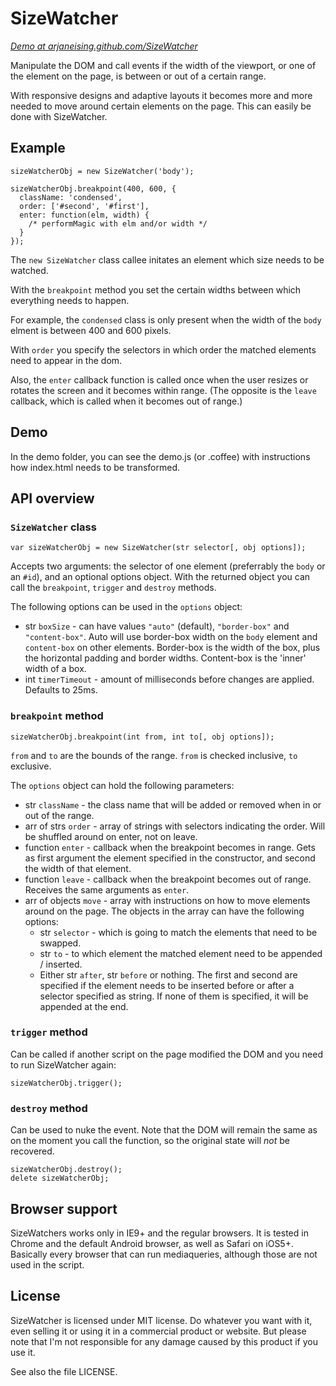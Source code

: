 # SizeWatcher

*[Demo at arjaneising.github.com/SizeWatcher](http://arjaneising.github.com/SizeWatcher)*

Manipulate the DOM and call events if the width of the viewport, or one of the element on the page, is between or out of a certain range.

With responsive designs and adaptive layouts it becomes more and more needed to move around certain elements on the page. This can easily be done with SizeWatcher.

## Example

    sizeWatcherObj = new SizeWatcher('body');
    
    sizeWatcherObj.breakpoint(400, 600, {
      className: 'condensed',
      order: ['#second', '#first'],
      enter: function(elm, width) {
        /* performMagic with elm and/or width */
      }
    });
      	

The `new SizeWatcher` class callee initates an element which size needs to be watched.

With the `breakpoint` method you set the certain widths between which everything needs to happen.

For example, the `condensed` class is only present when the width of the `body` elment is between 400 and 600 pixels.

With `order` you specify the selectors in which order the matched elements need to appear in the dom.

Also, the `enter` callback function is called once when the user resizes or rotates the screen and it becomes within range. (The opposite is the `leave` callback, which is called when it becomes out of range.)

## Demo

In the demo folder, you can see the demo.js (or .coffee) with instructions how index.html needs to be transformed.

## API overview

### `SizeWatcher` class

    var sizeWatcherObj = new SizeWatcher(str selector[, obj options]);

Accepts two arguments: the selector of one element (preferrably the `body` or an `#id`), and an optional options object. With the returned object you can call the `breakpoint`, `trigger` and `destroy` methods.

The following options can be used in the `options` object:

* str `boxSize` - can have values `"auto"` (default), `"border-box"` and `"content-box"`. Auto will use border-box width on the `body` element and `content-box` on other elements. Border-box is the width of the box, plus the horizontal padding and border widths. Content-box is the 'inner' width of a box.
* int `timerTimeout` - amount of milliseconds before changes are applied. Defaults to 25ms.


### `breakpoint` method

    sizeWatcherObj.breakpoint(int from, int to[, obj options]);
    
`from` and `to` are the bounds of the range. `from` is checked inclusive, `to` exclusive.

The `options` object can hold the following parameters:

* str `className` - the class name that will be added or removed when in or out of the range.
* arr of strs `order` - array of strings with selectors indicating the order. Will be shuffled around on enter, not on leave.
* function `enter` - callback when the breakpoint becomes in range. Gets as first argument the element specified in the constructor, and second the width of that element.
* function `leave` - callback when the breakpoint becomes out of range. Receives the same arguments as `enter`.
* arr of objects `move` - array with instructions on how to move elements around on the page. The objects in the array can have the following options:
  * str `selector` - which is going to match the elements that need to be swapped.
  * str `to` - to which element the matched element need to be appended / inserted.
  * Either str `after`, str `before` or nothing. The first and second are specified if the element needs to be inserted before or after a selector specified as string. If none of them is specified, it will be appended at the end.
  
### `trigger` method

Can be called if another script on the page modified the DOM and you need to run SizeWatcher again:

    sizeWatcherObj.trigger();
    
### `destroy` method

Can be used to nuke the event. Note that the DOM will remain the same as on the moment you call the function, so the original state will *not* be recovered.

    sizeWatcherObj.destroy();
    delete sizeWatcherObj;

## Browser support

SizeWatchers works only in IE9+ and the regular browsers. It is tested in Chrome and the default Android browser, as well as Safari on iOS5+. Basically every browser that can run mediaqueries, although those are not used in the script.

## License

SizeWatcher is licensed under MIT license. Do whatever you want with it, even selling it or using it in a commercial product or website. But please note that I'm not responsible for any damage caused by this product if you use it.

See also the file LICENSE.